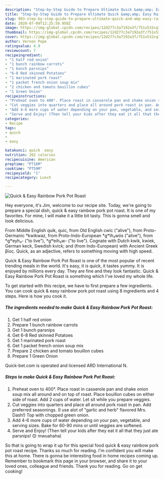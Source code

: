 ```yaml
---
description: "Step-by-Step Guide to Prepare Ultimate Quick &amp;amp; Easy Rainbow Pork Pot Roast"
title: "Step-by-Step Guide to Prepare Ultimate Quick &amp;amp; Easy Rainbow Pork Pot Roast"
slug: 993-step-by-step-guide-to-prepare-ultimate-quick-and-amp-easy-rainbow-pork-pot-roast
date: 2020-07-09T12:25:59.958Z
image: https://img-global.cpcdn.com/recipes/12d277c3a7192a3f/751x532cq70/quick-easy-rainbow-pork-pot-roast-recipe-main-photo.jpg
thumbnail: https://img-global.cpcdn.com/recipes/12d277c3a7192a3f/751x532cq70/quick-easy-rainbow-pork-pot-roast-recipe-main-photo.jpg
cover: https://img-global.cpcdn.com/recipes/12d277c3a7192a3f/751x532cq70/quick-easy-rainbow-pork-pot-roast-recipe-main-photo.jpg
author: Vernon Pope
ratingvalue: 4.9
reviewcount: 7
recipeingredient:
- "1 half red onion"
- "1 bunch rainbow carrots"
- "1 bunch parsnips"
- "6-8 Red skinned Potatoes"
- "1 marinated pork roast"
- "1 packet french onion soup mix"
- "2 chicken and tomato bouillon cubes"
- "1 Green Onion"
recipeinstructions:
- "Preheat oven to 400°. Place roast in casserole pan and shake onion soup mix all around and on top of roast. Place bouillon cubes on either side of roast. Add 2 cups of water. Let sit while you prepare veggies."
- "Cut veggies into quarters and place all around pork roast in pan. Add preferred seasonings. (I use alot of &#34;garlic and herb&#34; flavored Mrs. Dash!) Top with chopped green onion."
- "Add 4-6 more cups of water depending on your pan, vegetable, and serving sizes. Bake for 60-90 mins or until veggies are softened."
- "Serve and Enjoy! (Then tell your kids after they eat it all that they just ate parsnips! 😊 mwuahaha)"
categories:
- Recipe
tags:
- quick
- 
- easy

katakunci: quick  easy 
nutrition: 262 calories
recipecuisine: American
preptime: "PT16M"
cooktime: "PT59M"
recipeyield: "1"
recipecategory: Lunch

---
```



![Quick &amp; Easy Rainbow Pork Pot Roast](https://img-global.cpcdn.com/recipes/12d277c3a7192a3f/751x532cq70/quick-easy-rainbow-pork-pot-roast-recipe-main-photo.jpg)

Hey everyone, it's Jim, welcome to our recipe site. Today, we're going to prepare a special dish, quick &amp; easy rainbow pork pot roast. It is one of my favorites. For mine, I will make it a little bit tasty. This is gonna smell and look delicious.

From Middle English quik, quic, from Old English cwic (&#34;alive&#34;), from Proto-Germanic *kwikwaz, from Proto-Indo-European *gʷih₃wós (&#34;alive&#34;), from *gʷeyh₃- (&#34;to live&#34;), *gʷeih₃w- (&#34;to live&#34;). Cognate with Dutch kwik, kwiek, German keck, Swedish kvick; and (from Indo-European) with Ancient Greek βίος. Quick, as an adjective, refers to something moving with high speed.

Quick &amp; Easy Rainbow Pork Pot Roast is one of the most popular of recent trending meals in the world. It's easy, it is quick, it tastes yummy. It is enjoyed by millions every day. They are fine and they look fantastic. Quick &amp; Easy Rainbow Pork Pot Roast is something which I've loved my whole life.


To get started with this recipe, we have to first prepare a few ingredients. You can cook quick &amp; easy rainbow pork pot roast using 8 ingredients and 4 steps. Here is how you cook it.

<!--inarticleads1-->

##### The ingredients needed to make Quick &amp; Easy Rainbow Pork Pot Roast:

1. Get 1 half red onion
1. Prepare 1 bunch rainbow carrots
1. Get 1 bunch parsnips
1. Get 6-8 Red skinned Potatoes
1. Get 1 marinated pork roast
1. Get 1 packet french onion soup mix
1. Prepare 2 chicken and tomato bouillon cubes
1. Prepare 1 Green Onion


Quick-bet.com is operated and licensed ARD International N. 

<!--inarticleads2-->

##### Steps to make Quick &amp; Easy Rainbow Pork Pot Roast:

1. Preheat oven to 400°. Place roast in casserole pan and shake onion soup mix all around and on top of roast. Place bouillon cubes on either side of roast. Add 2 cups of water. Let sit while you prepare veggies.
1. Cut veggies into quarters and place all around pork roast in pan. Add preferred seasonings. (I use alot of &#34;garlic and herb&#34; flavored Mrs. Dash!) Top with chopped green onion.
1. Add 4-6 more cups of water depending on your pan, vegetable, and serving sizes. Bake for 60-90 mins or until veggies are softened.
1. Serve and Enjoy! (Then tell your kids after they eat it all that they just ate parsnips! 😊 mwuahaha)




So that is going to wrap it up for this special food quick &amp; easy rainbow pork pot roast recipe. Thanks so much for reading. I'm confident you will make this at home. There is gonna be interesting food in home recipes coming up. Remember to bookmark this page in your browser, and share it to your loved ones, colleague and friends. Thank you for reading. Go on get cooking!

